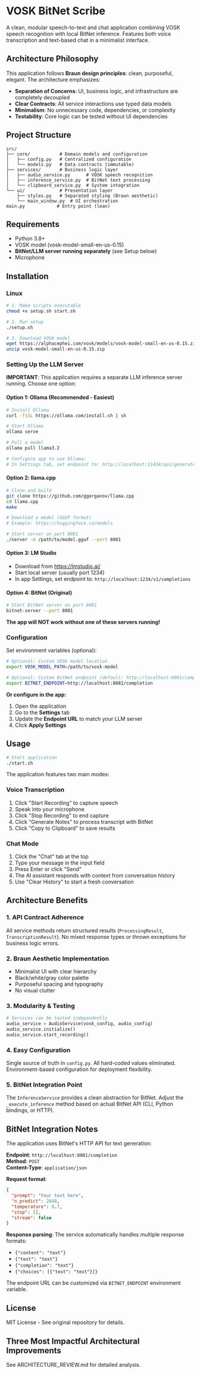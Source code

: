 # VOSK BitNet Scribe

A clean, modular speech-to-text and chat application combining VOSK speech recognition with local BitNet inference. Features both voice transcription and text-based chat in a minimalist interface.

## Architecture Philosophy

This application follows **Braun design principles**: clean, purposeful, elegant. The architecture emphasizes:

- **Separation of Concerns**: UI, business logic, and infrastructure are completely decoupled
- **Clear Contracts**: All service interactions use typed data models
- **Minimalism**: No unnecessary code, dependencies, or complexity
- **Testability**: Core logic can be tested without UI dependencies

## Project Structure

```
src/
├── core/           # Domain models and configuration
│   ├── config.py   # Centralized configuration
│   └── models.py   # Data contracts (immutable)
├── services/       # Business logic layer
│   ├── audio_service.py      # VOSK speech recognition
│   ├── inference_service.py  # BitNet text processing
│   └── clipboard_service.py  # System integration
└── ui/             # Presentation layer
    ├── styles.py   # Separated styling (Braun aesthetic)
    └── main_window.py  # UI orchestration
main.py            # Entry point (lean)
```

## Requirements

- Python 3.8+
- VOSK model (vosk-model-small-en-us-0.15)
- **BitNet/LLM server running separately** (see Setup below)
- Microphone

## Installation

### Linux

```bash
# 1. Make scripts executable
chmod +x setup.sh start.sh

# 2. Run setup
./setup.sh

# 3. Download VOSK model
wget https://alphacephei.com/vosk/models/vosk-model-small-en-us-0.15.zip
unzip vosk-model-small-en-us-0.15.zip
```

### Setting Up the LLM Server

**IMPORTANT**: This application requires a separate LLM inference server running. Choose one option:

#### Option 1: Ollama (Recommended - Easiest)
```bash
# Install Ollama
curl -fsSL https://ollama.com/install.sh | sh

# Start Ollama
ollama serve

# Pull a model
ollama pull llama3.2

# Configure app to use Ollama:
# In Settings tab, set endpoint to: http://localhost:11434/api/generate
```

#### Option 2: llama.cpp
```bash
# Clone and build
git clone https://github.com/ggerganov/llama.cpp
cd llama.cpp
make

# Download a model (GGUF format)
# Example: https://huggingface.co/models

# Start server on port 8081
./server -m /path/to/model.gguf --port 8081
```

#### Option 3: LM Studio
- Download from https://lmstudio.ai/
- Start local server (usually port 1234)
- In app Settings, set endpoint to: `http://localhost:1234/v1/completions`

#### Option 4: BitNet (Original)
```bash
# Start BitNet server on port 8081
bitnet-server --port 8081
```

**The app will NOT work without one of these servers running!**

### Configuration

Set environment variables (optional):

```bash
# Optional: Custom VOSK model location
export VOSK_MODEL_PATH=/path/to/vosk-model

# Optional: Custom BitNet endpoint (default: http://localhost:8081/completion)
export BITNET_ENDPOINT=http://localhost:8081/completion
```

**Or configure in the app:**
1. Open the application
2. Go to the **Settings** tab
3. Update the **Endpoint URL** to match your LLM server
4. Click **Apply Settings**

## Usage

```bash
# Start application
./start.sh
```

The application features two main modes:

### Voice Transcription
1. Click "Start Recording" to capture speech
2. Speak into your microphone
3. Click "Stop Recording" to end capture
4. Click "Generate Notes" to process transcript with BitNet
5. Click "Copy to Clipboard" to save results

### Chat Mode
1. Click the "Chat" tab at the top
2. Type your message in the input field
3. Press Enter or click "Send"
4. The AI assistant responds with context from conversation history
5. Use "Clear History" to start a fresh conversation

## Architecture Benefits

### 1. **API Contract Adherence**
All service methods return structured results (`ProcessingResult`, `TranscriptionResult`). No mixed response types or thrown exceptions for business logic errors.

### 2. **Braun Aesthetic Implementation**
- Minimalist UI with clear hierarchy
- Black/white/gray color palette
- Purposeful spacing and typography
- No visual clutter

### 3. **Modularity & Testing**
```python
# Services can be tested independently
audio_service = AudioService(vosk_config, audio_config)
audio_service.initialize()
audio_service.start_recording()
```

### 4. **Easy Configuration**
Single source of truth in `config.py`. All hard-coded values eliminated. Environment-based configuration for deployment flexibility.

### 5. **BitNet Integration Point**
The `InferenceService` provides a clean abstraction for BitNet. Adjust the `_execute_inference` method based on actual BitNet API (CLI, Python bindings, or HTTP).

## BitNet Integration Notes

The application uses BitNet's HTTP API for text generation:

**Endpoint**: `http://localhost:8081/completion`  
**Method**: `POST`  
**Content-Type**: `application/json`

**Request format**:
```json
{
  "prompt": "Your text here",
  "n_predict": 2048,
  "temperature": 0.7,
  "stop": [],
  "stream": false
}
```

**Response parsing**: The service automatically handles multiple response formats:
- `{"content": "text"}`
- `{"text": "text"}`
- `{"completion": "text"}`
- `{"choices": [{"text": "text"}]}`

The endpoint URL can be customized via `BITNET_ENDPOINT` environment variable.

## License

MIT License - See original repository for details.

## Three Most Impactful Architectural Improvements

See ARCHITECTURE_REVIEW.md for detailed analysis.
